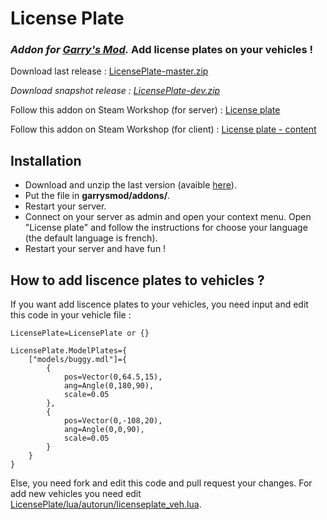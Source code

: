 # License Plate
### *Addon for [Garry's Mod](http://store.steampowered.com/app/4000/).* Add license plates on your vehicles !


Download last release : [LicensePlate-master.zip](https://github.com/GuillaumeBenit/LicensePlate/archive/master.zip)

*Download snapshot release : [LicensePlate-dev.zip](https://github.com/GuillaumeBenit/LicensePlate/archive/dev.zip)*

Follow this addon on Steam Workshop (for server) : [License plate](http://steamcommunity.com/sharedfiles/filedetails/?id=781258746)

Follow this addon on Steam Workshop (for client) : [License plate - content](http://steamcommunity.com/workshop/filedetails/?id=781258788)


## Installation
* Download and unzip the last version (avaible [here](https://github.com/GuillaumeBenit/LicensePlate/archive/master.zip)).
* Put the file in **garrysmod/addons/**.
* Restart your server.
* Connect on your server as admin and open your context menu. Open "License plate" and follow the instructions for choose your language (the default language is french).
* Restart your server and have fun !


## How to add liscence plates to vehicles ?
If you want add liscence plates to your vehicles, you need input and edit this code in your vehicle file :
```
LicensePlate=LicensePlate or {}

LicensePlate.ModelPlates={
    ["models/buggy.mdl"]={
        {
            pos=Vector(0,64.5,15),
            ang=Angle(0,180,90),
            scale=0.05
        },
        {
            pos=Vector(0,-108,20),
            ang=Angle(0,0,90),
            scale=0.05
        }
    }
}
```
Else, you need fork and edit this code and pull request your changes. For add new vehicles you need edit [LicensePlate/lua/autorun/licenseplate_veh.lua](https://github.com/GuillaumeBenit/LicensePlate/blob/master/lua/autorun/licenseplate_veh.lua).
